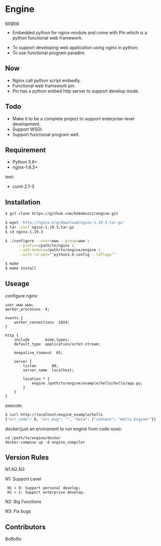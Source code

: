 # Engine

[engine](https://github.com/bobobozzz/engine.git)
 - Embedded python for nginx-module and come with Pin which is a python functional web framework.

* To support developing web application using nginx in python;
* To use functional program paradim. 

## Now

* Nginx call python script embedly.
* Funcitonal web framework pin.
* Pin has a python embed http server to support develop mode.

## Todo

* Make it to be a complete project to support enterprise-level development.
* Support WSGI.
* Support functional program well.

## Requirement

- Python 3.6+
- nginx-1.6.3+ 

test:

- cunit-2.1-3

## Installation

```sh
$ git clone https://github.com/bobobozzz/engine.git

$ wget 'http://nginx.org/download/nginx-1.19.3.tar.gz'
$ tar -zxvf nginx-1.19.3.tar.gz
$ cd nginx-1.19.3

$ ./configure --user=www --group=www \
      --prefix=/path/to/nginx \
      --add-module=/path/to/engine/engine \
      --with-ld-opt="`python3.6-config --ldflags`"

$ make
$ make install
```

## Useage

configure nginx:

```
user www www;
worker_processes  4;

events {
    worker_connections  1024;
}

http {
    include       mime.types;
    default_type  application/octet-stream;

    keepalive_timeout  65;

    server {
        listen       80;
        server_name  localhost;

        location * {
            engine /path/to/engine/example/hello/hello/app.py;
        }
    }
}
```

execute:

```sh
$ curl http://localhost/engine_example/hello
{"err_code": 0, "err_msg": "", "data": {"content": "Hello Engine!"}}
```

docker(just an enviroment to run engine from code now):

```
cd /path/to/engine/docker
docker-compose up -d engine_compiler
```

## Version Rules 

N1.N2.N3

 N1: Support Level

     N1 > 0: Support personal develop;
     N1 > 1: Support enterprise develop.

 N2: Big Functions

 N3: Fix bugs

## Contributors

BoBoBo
